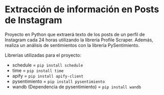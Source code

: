 # Extracción de información en Posts de Instagram
Proyecto en Python que extraerá texto de los posts de un perfil de Instagram cada 24 horas utilizando la librería Profile Scraper. Además, realiza un análisis de sentimientos con la librería PySentimiento.

Librerías utilizadas para el proyecto:
- schedule = `pip install schedule`
- time = `pip install time`
- apify = `pip install apify-client`
- pysentimiento = `pip install pysentimiento` 
- wandb (Dependencia de pysentimiento) = `pip install wandb`


